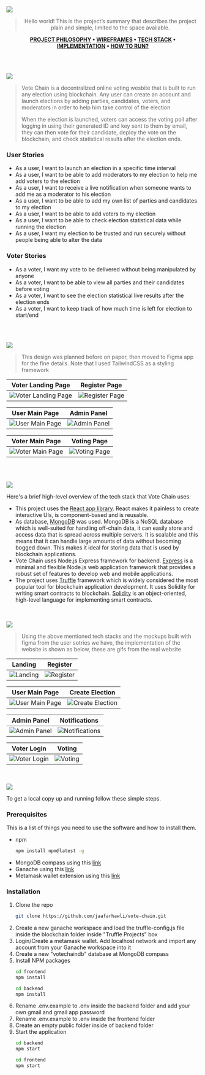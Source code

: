 <img src="./readme/title1.svg"/>

<div align="center">

> Hello world! This is the project’s summary that describes the project plain and simple, limited to the space available. 

**[PROJECT PHILOSOPHY](https://github.com/jaafarhawli/vote-chain#-project-philosophy) • [WIREFRAMES](https://github.com/jaafarhawli/vote-chain#-wireframes) • [TECH STACK](https://github.com/jaafarhawli/vote-chain#-tech-stack) • [IMPLEMENTATION](https://github.com/jaafarhawli/vote-chain#-impplementation) • [HOW TO RUN?](https://github.com/jaafarhawli/vote-chain#-how-to-run)**

</div>

<br><br>


<img src="./readme/title2.svg"/>

> Vote Chain is a decentralized online voting wesbite that is built to run any election using blockchain. Any user can create an account and launch elections by adding parties, candidates, voters, and moderators in order to help him take control of the election
> 
> When the election is launched, voters can access the voting poll after logging in using their generated ID and key sent to them by email, they can then vote for their candidate, deploy the vote on the blockchain, and check statistical results after the election ends.

### User Stories
- As a user, I want to launch an election in a specific time interval
- As a user, I want to be able to add moderators to my election to help me add voters to the election
- As a user, I want to receive a live notification when someone wants to add me as a moderator to his election
- As a user, I want to be able to add my own list of parties and candidates to my election
- As a user, I want to be able to add voters to my election
- As a user, I want to be able to check election statistical data while running the election
- As a user, I want my election to be trusted and run securely without people being able to alter the data

### Voter Stories
- As a voter, I want my vote to be delivered without being manipulated by anyone
- As a voter, I want to be able to view all parties and their candidates before voting
- As a voter, I want to see the election statistical live results after the election ends
- As a voter, I want to keep track of how much time is left for election to start/end

<br><br>

<img src="./readme/title3.svg"/>

> This design was planned before on paper, then moved to Figma app for the fine details.
> Note that I used TailwindCSS as a styling framework

| Voter Landing Page  | Register Page  |
| -----------------| -----|
| ![Voter Landing Page](./readme/Mockups/landing-page.png) | ![Register Page](./readme/Mockups/register.png) |

| User Main Page  | Admin Panel  |
| -----------------| -----|
| ![User Main Page](./readme/Mockups/elections-page.png) | ![Admin Panel](./readme/Mockups/admin-panel.png) |

| Voter Main Page  | Voting Page  |
| -----------------| -----|
| ![Voter Main Page](./readme/Mockups/voting-main-page.png) | ![Voting Page](./readme/Mockups/voting-page.png) |


<br><br>

<img src="./readme/title4.svg"/>

Here's a brief high-level overview of the tech stack that Vote Chain uses:

- This project uses the [React app library](https://reactjs.org/). React makes it painless to create interactive UIs, is component-based and is reusable.
- As database, [MongoDB](https://www.mongodb.com/) was used. MongoDB is a NoSQL database which is well-suited for handling off-chain data, it can easily store and access data that is spread across multiple servers. It is scalable and this means that it can handle large amounts of data without becoming bogged down. This makes it ideal for storing data that is used by blockchain applications.
- Vote Chain uses Node.js Express framework for backend. [Express](https://expressjs.com/) is a minimal and flexible Node.js web application framework that provides a robust set of features to develop web and mobile applications.
- The project uses [Truffle](https://trufflesuite.com/truffle/) framework which is widely considered the most popular tool for blockchain application development. It uses Solidity for writing smart contracts to blockchain. [Solidity](https://docs.soliditylang.org/en/v0.8.17/) is an object-oriented, high-level language for implementing smart contracts.


<br><br>
<img src="./readme/title5.svg"/>

> Using the above mentioned tech stacks and the mockups built with figma from the user sotries we have, the implementation of the website is shown as below, these are gifs from the real website

| Landing  | Register  |
| -----------------| -----|
| ![Landing](./readme/Gifs/landing-gif-3.gif) | ![Register](./readme/Gifs/register.gif) |

| User Main Page  | Create Election  |
| -----------------| -----|
| ![User Main Page](./readme/Gifs/main-preview.gif) | ![Create Election](./readme/Gifs/create-election-gif.gif) |

| Admin Panel  | Notifications  |
| -----------------| -----|
| ![Admin Panel](./readme/Gifs/view-election-gif.gif) | ![Notifications](./readme/Gifs/notification-gif.gif) |

| Voter Login  | Voting  |
| -----------------| -----|
| ![Voter Login](./readme/Gifs/voter-login-gif.gif) | ![Voting](./readme/Gifs/vote-gif.gif) |


<br><br>
<img src="./readme/title6.svg"/>


To get a local copy up and running follow these simple steps.

### Prerequisites

This is a list of things you need to use the software and how to install them.
* npm
  ```sh
  npm install npm@latest -g
  ```
* MongoDB compass using this [link](https://www.mongodb.com/products/compass)
* Ganache using this [link](https://trufflesuite.com/ganache/)
* Metamask wallet extension using this [link](https://metamask.io/)

### Installation

1. Clone the repo
   ```sh
   git clone https://github.com/jaafarhawli/vote-chain.git
   ```
2. Create a new ganache workspace and load the truffle-config.js file inside the blockchain folder inside "Truffle Projects" box
3. Login/Create a metamask wallet. Add localhost network and import any account from your Ganache workspace into it
4. Create a new "votechaindb" database at MongoDB compass 
5. Install NPM packages
   ```sh
   cd frontend
   npm install
   ```
   ```sh
   cd backend
   npm install
   ```
6. Rename .env.example to .env inside the backend folder and add your own gmail and gmail app password
7. Rename .env.example to .env inside the frontend folder
8. Create an empty public folder inside of backend folder
9. Start the application
   ```sh
   cd backend
   npm start
   ```
   ```sh
   cd frontend
   npm start
   ```


